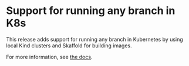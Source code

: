 # Support for running any branch in K8s

This release adds support for running any branch in Kubernetes by using
local Kind clusters and Skaffold for building images.

For more information, see [the docs](docs/rundev.md).
